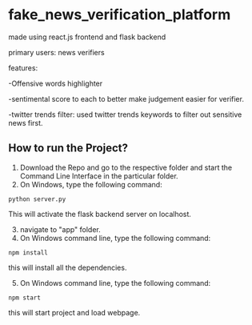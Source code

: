 # fake_news_verification_platform
made using react.js frontend and flask backend  

primary users: news verifiers  

features:   

-Offensive words highlighter  

-sentimental score to each to better make judgement easier for verifier.  

-twitter trends filter: used twitter trends keywords to filter out sensitive news first.

## How to run the Project? 
1. Download the Repo and go to the respective folder and start the Command Line Interface in the particular folder.
2. On Windows, type the following command: 

```
python server.py
```

This will activate the flask backend server on localhost.

3. navigate to "app" folder.
4. On Windows command line, type the following command: 

```
npm install
```
this will install all the dependencies.

5. On Windows command line, type the following command: 

```
npm start
```
this will start project and load webpage.
